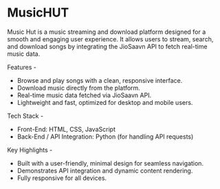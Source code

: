# MusicHUT
Music Hut is a music streaming and download platform designed for a smooth and engaging user experience. It allows users to stream, search, and download songs by integrating the JioSaavn API to fetch real-time music data.

Features - 

 - Browse and play songs with a clean, responsive interface.
 - Download music directly from the platform.
 - Real-time music data fetched via JioSaavn API.
 - Lightweight and fast, optimized for desktop and mobile users.

Tech Stack - 

 - Front-End: HTML, CSS, JavaScript
 - Back-End / API Integration: Python (for handling API requests)

Key Highlights - 

 - Built with a user-friendly, minimal design for seamless navigation.
 - Demonstrates API integration and dynamic content rendering.
 - Fully responsive for all devices.

